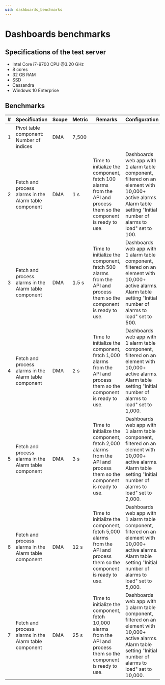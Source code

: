 ```yaml
---
uid: dashboards_benchmarks
---
```


# Dashboards benchmarks

## Specifications of the test server

- Intel Core i7-9700 CPU \@3.20 GHz
- 8 cores
- 32 GB RAM
- SSD
- Cassandra
- Windows 10 Enterprise

## Benchmarks

| \# | Specification | Scope | Metric | Remarks | Configuration |
| -- | ------------- | ----- | ------ | ------- | ------------- |
| 1 | Pivot table component: Number of indices | DMA | 7,500 |||
| 2 | Fetch and process alarms in the Alarm table component | DMA | 1 s | Time to initialize the component, fetch 100 alarms from the API and process them so the component is ready to use. | Dashboards web app with 1 alarm table component, filtered on an element with 10,000+ active alarms.<br>Alarm table setting \"Initial number of alarms to load\" set to 100. |
| 3 | Fetch and process alarms in the Alarm table component | DMA | 1.5 s | Time to initialize the component, fetch 500 alarms from the API and process them so the component is ready to use. | Dashboards web app with 1 alarm table component, filtered on an element with 10,000+ active alarms.<br>Alarm table setting \"Initial number of alarms to load\" set to 500. |
| 4 | Fetch and process alarms in the Alarm table component | DMA | 2 s | Time to initialize the component, fetch 1,000 alarms from the API and process them so the component is ready to use. | Dashboards web app with 1 alarm table component, filtered on an element with 10,000+ active alarms.<br>Alarm table setting \"Initial number of alarms to load\" set to 1,000. |
| 5 | Fetch and process alarms in the Alarm table component | DMA | 3 s | Time to initialize the component, fetch 2,000 alarms from the API and process them so the component is ready to use. | Dashboards web app with 1 alarm table component, filtered on an element with 10,000+ active alarms.<br>Alarm table setting \"Initial number of alarms to load\" set to 2,000. |
| 6 | Fetch and process alarms in the Alarm table component | DMA | 12 s | Time to initialize the component, fetch 5,000 alarms from the API and process them so the component is ready to use. | Dashboards web app with 1 alarm table component, filtered on an element with 10,000+ active alarms.<br>Alarm table setting \"Initial number of alarms to load\" set to 5,000. |
| 7 | Fetch and process alarms in the Alarm table component | DMA | 25 s | Time to initialize the component, fetch 10,000 alarms from the API and process them so the component is ready to use. | Dashboards web app with 1 alarm table component, filtered on an element with 10,000+ active alarms.<br>Alarm table setting \"Initial number of alarms to load\" set to 10,000. |
